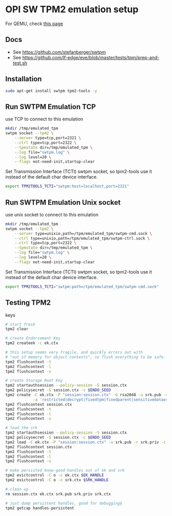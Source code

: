 # OPI SW TPM2 emulation setup

For QEMU, check [this page](./qemu_tpm_setup.md)

## Docs

- See <https://github.com/stefanberger/swtpm>
- See <https://github.com/lf-edge/eve/blob/master/tests/tpm/prep-and-test.sh>

## Installation

```bash
sudo apt-get install swtpm tpm2-tools -y
```

## Run SWTPM Emulation TCP

use TCP to connect to this emulation

```bash
mkdir /tmp/emulated_tpm
swtpm socket --tpm2 \
    --server type=tcp,port=2321 \
    --ctrl type=tcp,port=2322 \
    --tpmstate dir=/tmp/emulated_tpm \
    --log file="swtpm.log" \
    --log level=20 \
    --flags not-need-init,startup-clear
```

Set Transmission Interface (TCTI) swtpm socket, so tpm2-tools use it instead of the default char device interface.

```bash
export TPM2TOOLS_TCTI="swtpm:host=localhost,port=2321"
```

## Run SWTPM Emulation Unix socket

use unix socket to connect to this emulation

```bash
mkdir /tmp/emulated_tpm
swtpm socket --tpm2 \
    --server type=unixio,path=/tpm/emulated_tpm/swtpm-cmd.sock \
    --ctrl type=unixio,path=/tpm/emulated_tpm/swtpm-ctrl.sock \
    --ctrl type=tcp,port=2322 \
    --tpmstate dir=/tmp/emulated_tpm \
    --log file="swtpm.log" \
    --log level=20 \
    --flags not-need-init,startup-clear
```

Set Transmission Interface (TCTI) swtpm socket, so tpm2-tools use it instead of the default char device interface.

```bash
export TPM2TOOLS_TCTI="swtpm:path=/tpm/emulated_tpm/swtpm-cmd.sock"
```

## Testing TPM2

keys

```bash
# start fresh
tpm2 clear

# create Endorsement Key
tpm2 createek -c ek.ctx

# this setup seems very fragile, and quickly errors out with
# "out of memory for object contexts", so flush everything to be safe.
tpm2 flushcontext -t
tpm2 flushcontext -l
tpm2 flushcontext -s

# create Storage Root Key
tpm2 startauthsession --policy-session -S session.ctx
tpm2 policysecret -S session.ctx -c $ENDO_SEED
tpm2 create -C ek.ctx -P "session:session.ctx" -G rsa2048 -u srk.pub -r srk.priv \
            -a 'restricted|decrypt|fixedtpm|fixedparent|sensitivedataorigin|userwithauth'
tpm2 flushcontext session.ctx
tpm2 flushcontext -t
tpm2 flushcontext -l
tpm2 flushcontext -s

# load the srk
tpm2 startauthsession --policy-session -S session.ctx
tpm2 policysecret -S session.ctx -c $ENDO_SEED
tpm2 load -C ek.ctx -P "session:session.ctx" -u srk.pub -r srk.priv -c srk.ctx
tpm2 flushcontext session.ctx
tpm2 flushcontext -t
tpm2 flushcontext -l
tpm2 flushcontext -s

# make persisted know-good-handles out of ek and srk
tpm2 evictcontrol -C o -c ek.ctx $EK_HANDLE
tpm2 evictcontrol -C o -c srk.ctx $SRK_HANDLE

# clean up
rm session.ctx ek.ctx srk.pub srk.priv srk.ctx

# just dump persistent handles, good for debugging§
tpm2 getcap handles-persistent
```
